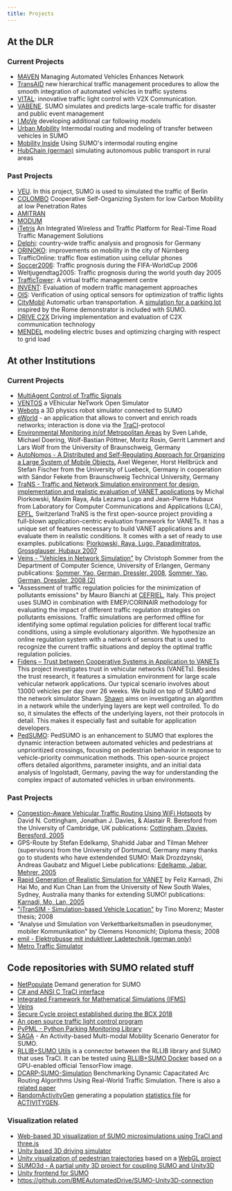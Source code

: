 ```yaml
---
title: Projects
---
```


## At the DLR

### Current Projects

- [MAVEN](http://www.maven-its.eu/) Managing Automated Vehicles
  Enhances Network
- [TransAID](https://ec.europa.eu/inea/en/horizon-2020/projects/H2020-Transport/Automated-Road-Transport/TransAID)
  new hierarchical traffic management procedures to allow the smooth
  integration of automated vehicles in traffic systems
- [VITAL](https://www.dlr.de/fs/en/desktopdefault.aspx/tabid-10704/20365_read-42579/):
  innovative traffic light control with V2X Communication.
- [VABENE](https://verkehrsforschung.dlr.de/en/projects/vabene). SUMO simulates and predicts
  large-scale traffic for disaster and public event management
- [I.MoVe](https://verkehrsforschung.dlr.de/de/projekte/imove)
  developing additional car following models
- [Urban Mobility](https://www.urmo.info/) Intermodal routing and
  modeling of transfer between vehicles in SUMO
- [Mobility Inside](https://www.mobility-inside.de/) Using SUMO's
  intermodal routing engine
- [HubChain (german)](http://komob.de/projekte/hub-chain/) simulating
  autonomous public transport in rural areas

### Past Projects

- [VEU](https://www.dlr.de/VEU/). In this project, SUMO is used to
  simulated the traffic of Berlin
- [COLOMBO](https://verkehrsforschung.dlr.de/en/projects/colombo) Cooperative Self-Organizing
  System for low Carbon Mobility at low Penetration Rates
- [AMITRAN](https://web.archive.org/web/20180815190303/https://www.amitran.eu/)
- [MODUM](https://web.archive.org/web/20180831121624/https://modum-project.eu/)
- [iTetris](https://www.ict-itetris.eu/) An Integrated Wireless and
  Traffic Platform for Real-Time Road Traffic Management Solutions
- [Delphi](https://www.dlr.de/sc/desktopdefault.aspx/tabid-1262/1765_read-9581): country-wide traffic analysis and prognosis for Germany
- [ORINOKO](https://www.nuernberg.de/imperia/md/verkehrsplanung/dokumente/orinoko_final_internet.pdf): improvements on mobility in the
  city of Nürnberg
- TrafficOnline: traffic flow estimation using cellular phones
- [Soccer2006](https://web.archive.org/web/20150705081516/https://www.dlr.de/desktopdefault.aspx/tabid-1296):
  Traffic prognosis during the FIFA-WorldCup 2006
- Weltjugendtag2005: Traffic prognosis during the world youth day 2005
- [TrafficTower](https://www.dlr.de/fs/desktopdefault.aspx/tabid-1237/5441_read-12154/):
  A virtual traffic management centre
- [INVENT](https://www.invent-online.de/): Evaluation of modern traffic
  management approaches
- [OIS](https://web.archive.org/web/20040826034935/https://www.dlr.de/vf/forschung/projekte/ois): Verification of
  using optical sensors for optimization of traffic lights
- [CityMobil](https://web.archive.org/web/20191204150245/http://www.citymobil-project.eu/) Automatic urban
  transportation. A [simulation for a parking lot](../Tutorials/CityMobil.md) inspired by the Rome
  demonstrator is included with SUMO.
- [DRIVE C2X](https://web.archive.org/web/20170311043037/https://www.drive-c2x.eu/project) Driving implementation
  and evaluation of C2X communication technology
- [MENDEL](https://www.busundbahn.de/fileadmin/user_upload/Dossiers/Elektrobusse/DNV_2019_12_Naumann_FA_WA.pdf) modeling electric
  buses and optimizing charging with respect to grid load

## At other Institutions

### Current Projects

- [MultiAgent Control of Traffic
  Signals](https://github.com/k0emt/macts)
- [VENTOS](https://maniam.github.io/VENTOS/) a VEhicular NeTwork Open
  Simulator
- [Webots](https://www.cyberbotics.com/) a 3D physics robot simulator
  connected to SUMO
- [eWorld](https://web.archive.org/web/20161205050209/https://eworld.sourceforge.net/) - an application that
  allows to convert and enrich roads networks; interaction is done via
  the [TraCI](../TraCI.md)-protocol
- [Environmental Monitoring in/of Metropolitan Areas](https://www.ibr.cs.tu-bs.de/projects/emma/index.xml?lang=en)
  by Sven Lahde, Michael Doering, Wolf-Bastian Pöttner, Moritz Rosin,
  Gerrit Lammert and Lars Wolf from the University of Braunschweig,
  Germany
- [AutoNomos - A Distributed and Self-Regulating Approach for Organizing a Large System of Mobile Objects.](https://web.archive.org/web/20180307071524/https://auto-nomos.de/) Axel Wegener, Horst Hellbrück
  and Stefan Fischer from the University of Luebeck, Germany in
  cooperation with Sándor Fekete from Braunschweig Technical
  University, Germany
- [TraNS - Traffic and Network Simulation environment for design, implementation
  and realistic evaluation of VANET
  applications](https://web.archive.org/web/20190512111856/http://lca.epfl.ch/projects/trans/)
  by Michal Piorkowski, Maxim Raya, Ada Lezama Lugo and Jean-Pierre
  Hubaux from Laboratory for Computer Communications and Applications
  (LCA), [EPFL](https://www.epfl.ch),
  Switzerland
  TraNS is the first open-source project providing a full-blown
  application-centric evaluation framework for VANETs. It has a unique
  set of features necessary to build VANET applications and evaluate
  them in realistic conditions. It comes with a set of ready to use
  examples.
  publications: [Piorkowski, Raya, Lugo, Papadimitratos, Grossglauser,
  Hubaux
  2007](../Publications.md#piorkowskirayalugopapadimitratosgrossglauserhubaux2007)
- [Veins - "Vehicles in Network Simulation"](https://veins.car2x.org/)
  by Christoph Sommer from the Department of Computer Science,
  University of Erlangen, Germany
  publications: [Sommer, Yao, German, Dressler, 2008](../Publications.md#sommeryaogermandressler2008), [Sommer,
  Yao, German, Dressler, 2008
  (2)](../Publications.md#sommeryaogermandressler2008_2)
- "Assessment of traffic regulation policies for the minimization of
  pollutants emissions"
  by Mauro Bianchi at [CEFRIEL](https://www.cefriel.it/), Italy.
  This project uses SUMO in combination with EMEP/CORINAIR methodology
  for evaluating the impact of different traffic regulation strategies
  on pollutants emissions. Traffic simulations are performed offline
  for identifying some optimal regulation policies for different local
  traffic conditions, using a simple evolutionary algorithm. We
  hypothesize an online regulation system with a network of sensors
  that is used to recognize the current traffic situations and deploy
  the optimal traffic regulation policies.
- [Fidens – Trust between Cooperative Systems in Application to VANETs](https://web.archive.org/web/20120313075112/https://www.ldv.ei.tum.de/en/research/fidens/)
  This project investigates trust in vehicular networks (VANETs).
  Besides the trust research, it features a simulation environment for
  large scale vehicular network applications. Our typical scenario
  involves about 13000 vehicles per day over 26 weeks. We build on top
  of SUMO and the network simulator Shawn.
  [Shawn](https://github.com/itm/shawn) aims on investigating an
  algorithm in a network while the underlying layers are kept well
  controlled. To do so, it simulates the effects of the underlying
  layers, not their protocols in detail. This makes it especially fast
  and suitable for application developers.
- [PedSUMO](https://github.com/M-Colley/pedsumo): PedSUMO is an enhancement to SUMO that explores the dynamic interaction between automated vehicles and pedestrians at unprioritized crossings, focusing on pedestrian behavior in response to vehicle-priority communication methods. This open-source project offers detailed algorithms, parameter insights, and an initial data analysis of Ingolstadt, Germany, paving the way for understanding the complex impact of automated vehicles in urban environments.


### Past Projects

- [Congestion-Aware Vehicular Traffic Routing Using WiFi Hotspots](https://www.cottinghams.com/david/downloads/ciiCongestionPoster.pdf)
  by David N. Cottingham, Jonathan J. Davies, & Alastair R. Beresford
  from the University of Cambridge, UK
  publications: [Cottingham, Davies, Beresford,
  2005](../Publications.md#cottinghamdaviesberesford2005)
- GPS-Route by Stefan Edelkamp, Shahidd Jabar and Tilman Mehrer (supervisors)
  from the University of Dortmund, Germany
  many thanks go to students who have extendended SUMO: Maik
  Drozdzynski, Andreas Gaubatz and Miguel Liebe
  publications: [Edelkamp, Jabar, Mehrer, 2005](../Publications.md#edelkampjabarmehrer2005)
- [Rapid Generation of Realistic Simulation for VANET](http://web.archive.org/web/20230609155720/https://lens.csie.ncku.edu.tw/index.php/research-projects/past/18-rapid-vanet)
  by Feliz Karnadi, Zhi Hai Mo, and Kun Chan Lan from the University
  of New South Wales, Sydney, Australia
  many thanks for extending SUMO\!
  publications: [Karnadi, Mo, Lan,
  2005](../Publications.md#karnadimolan2005)
- ["iTranSIM - Simulation-based Vehicle
  Location"](https://www.cs.tcd.ie/publications/tech-reports/reports.07/TCD-CS-2007-56.pdf)
  by Tino Morenz; Master thesis; 2008
- "Analyse und Simulation von Verkettbarkeitsmaßen in pseudonymer,
  mobiler
  Kommunikation" by Clemens Honomichl; Diploma thesis; 2008
- [emil - Elektrobusse mit induktiver Ladetechnik (german only)](https://web.archive.org/web/20150722031908/https://www.verkehr-bs.de/unternehmen/forschungsprojekt-emil.html)
- [Metro Traffic Simulator](https://www.youtube.com/watch?v=P9rHo6yHRNc)

## Code repositories with SUMO related stuff

- [NetPopulate](https://github.com/maslab-ufrgs/net-populate) Demand generation for SUMO
- [C\# and ANSI C TraCI interface](https://github.com/CodingConnected/CodingConnected.Traci)
- [Integrated Framework for Mathematical Simulations (IFMS)](https://web.archive.org/web/20180611001733/https://github.com/nitindesh/IFMS)
- [Veins](https://github.com/sommer/veins)
- [Secure Cycle project established during the BCX 2018](https://github.com/kratz00/bcx18_secureCycle)
- [An open source traffic light control program](https://github.com/MartijnHarmenzon/openTLC)
- [PyPML - Python Parking Monitoring Library](https://github.com/lcodeca/PyPML)
- [SAGA](https://github.com/lcodeca/SUMOActivityGen) - An Activity-based Multi-modal Mobility Scenario Generator for SUMO.
- [RLLIB+SUMO Utils](https://github.com/lcodeca/rllibsumoutils) is a connector between the RLLIB library and SUMO that uses TraCI. It can be tested using [RLLIB+SUMO Docker](https://github.com/lcodeca/rllibsumodocker) based on a GPU-enabled official TensorFlow image.
- [DCARP-SUMO-Simulation](https://github.com/HawkTom/DCARP-SUMO-Simulation) Benchmarking Dynamic Capacitated Arc Routing Algorithms Using Real-World Traffic Simulation. There is also a [related paper](https://ieeexplore.ieee.org/abstract/document/9870399)
- [RandomActivityGen](https://github.com/d610f20/random-activitygen-py/)  generating a population [statistics file](../Demand/Activity-based_Demand_Generation.md#the_statistics_file) for [ACTIVITYGEN](../activitygen.md).

### Visualization related

- [Web-based 3D visualization of SUMO microsimulations using TraCI and three.js](https://github.com/sidewalklabs/sumo-web3d)
- [Unity based 3D driving simulator](https://github.com/DarraghMac97/Real-time-Traffic-Simulation-with-3D-Visualisation)
- [Unity visualization of pedestrian trajectories](https://github.com/danielbuechele/SumoVizUnity) based on a [WebGL project](https://github.com/danielbuechele/SumoViz3D)
- [SUMO3d - A partial unity 3D project for coupling SUMO and Unity3D](https://github.com/SvenMertin/SUMO3d)
- [Unity frontend for SUMO](https://github.com/Andrew-Stebel/Unity-SUMO)
- https://github.com/BMEAutomatedDrive/SUMO-Unity3D-connection
